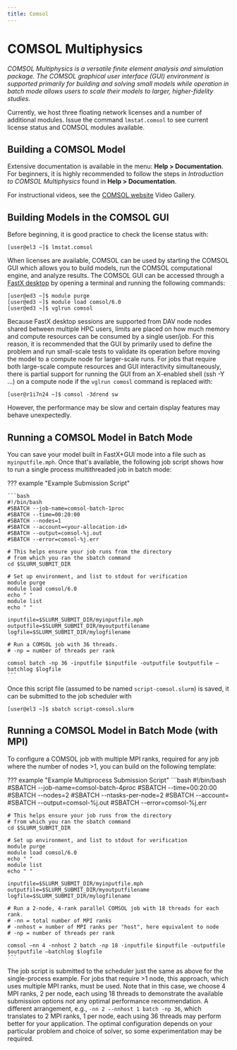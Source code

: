 ```yaml
---
title: Comsol
---
```


# COMSOL Multiphysics 
*COMSOL Multiphysics is a versatile finite element analysis and simulation package. The COMSOL graphical user interface (GUI) environment is supported primarily for building and solving small models while operation in batch mode allows users to scale their models to larger, higher-fidelity studies.*

Currently, we host three floating network licenses and a number of additional modules. Issue the command `lmstat.comsol` to see current license status and COMSOL modules available.

## Building a COMSOL Model
Extensive documentation is available in the menu: **Help > Documentation**. For beginners, it is highly recommended to follow the steps in *Introduction to COMSOL Multiphysics* found in **Help > Documentation**.

For instructional videos, see the [COMSOL website](https://www.comsol.com) Video Gallery.

## Building Models in the COMSOL GUI
Before beginning, it is good practice to check the license status with:

```
[user@el3 ~]$ lmstat.comsol
```

When licenses are available, COMSOL can be used by starting the COMSOL GUI which allows you to build models, run the COMSOL computational engine, and analyze results. The COMSOL GUI can be accessed through a [FastX desktop](https://eagle-dav.hpc.nrel.gov/session/) by opening a terminal and running the following commands:

```
[user@ed3 ~]$ module purge
[user@ed3 ~]$ module load comsol/6.0
[user@ed3 ~]$ vglrun comsol
```

Because FastX desktop sessions are supported from DAV node nodes shared between multiple HPC users, limits are placed on how much memory and compute resources can be consumed by a single user/job. For this reason, it is recommended that the GUI by primarily used to define the problem and run small-scale tests to validate its operation before moving the model to a compute node for larger-scale runs. For jobs that require both large-scale compute resources and GUI interactivity simultaneously, there is partial support for running the GUI from an X-enabled shell (ssh -Y ...) on a compute node if the `vglrun comosl` command is replaced with:

```
[user@r1i7n24 ~]$ comsol -3drend sw
```

However, the performance may be slow and certain display features may behave unexpectedly.

## Running a COMSOL Model in Batch Mode
You can save your model built in FastX+GUI mode into a file such as `myinputfile.mph`. Once that's available, the following job script shows how to run a single process multithreaded job in batch mode:

??? example "Example Submission Script"

    ```bash
    #!/bin/bash
    #SBATCH --job-name=comsol-batch-1proc
    #SBATCH --time=00:20:00
    #SBATCH --nodes=1
    #SBATCH --account=<your-allocation-id>
    #SBATCH --output=comsol-%j.out
    #SBATCH --error=comsol-%j.err

    # This helps ensure your job runs from the directory
    # from which you ran the sbatch command
    cd $SLURM_SUBMIT_DIR

    # Set up environment, and list to stdout for verification
    module purge
    module load comsol/6.0
    echo " "
    module list
    echo " "

    inputfile=$SLURM_SUBMIT_DIR/myinputfile.mph
    outputfile=$SLURM_SUBMIT_DIR/myoutputfilename
    logfile=$SLURM_SUBMIT_DIR/mylogfilename

    # Run a COMSOL job with 36 threads.
    # -np = number of threads per rank

    comsol batch -np 36 -inputfile $inputfile -outputfile $outputfile –batchlog $logfile
    ```

Once this script file (assumed to be named `script-comsol.slurm`) is saved, it can be submitted to the job scheduler with

```
[user@el3 ~]$ sbatch script-comsol.slurm
```

## Running a COMSOL Model in Batch Mode (with MPI)
To configure a COMSOL job with multiple MPI ranks, required for any job where the number of nodes >1, you can build on the following template:

??? example "Example Multiprocess Submission Script"
    ```bash
    #!/bin/bash
    #SBATCH --job-name=comsol-batch-4proc
    #SBATCH --time=00:20:00
    #SBATCH --nodes=2
    #SBATCH --ntasks-per-node=2
    #SBATCH --account=<your-allocation-id>
    #SBATCH --output=comsol-%j.out
    #SBATCH --error=comsol-%j.err

    # This helps ensure your job runs from the directory
    # from which you ran the sbatch command
    cd $SLURM_SUBMIT_DIR

    # Set up environment, and list to stdout for verification
    module purge
    module load comsol/6.0
    echo " "
    module list
    echo " "

    inputfile=$SLURM_SUBMIT_DIR/myinputfile.mph
    outputfile=$SLURM_SUBMIT_DIR/myoutputfilename
    logfile=$SLURM_SUBMIT_DIR/mylogfilename

    # Run a 2-node, 4-rank parallel COMSOL job with 18 threads for each rank.
    # -nn = total number of MPI ranks
    # -nnhost = number of MPI ranks per "host", here equivalent to node
    # -np = number of threads per rank

    comsol –nn 4 -nnhost 2 batch -np 18 -inputfile $inputfile -outputfile $outputfile –batchlog $logfile
    ```

The job script is submitted to the scheduler just the same as above for the single-process example. For jobs that require >1 node, this approach, which uses multiple MPI ranks, must be used. Note that in this case, we choose 4 MPI ranks, 2 per node, each using 18 threads to demonstrate the available submission options *not* any optimal performance recommendation. A different arrangement, e.g., `-nn 2 --nnhost 1 batch -np 36`, which translates to 2 MPI ranks, 1 per node, each using 36 threads may perform better for your application. The optimal configuration depends on your particular problem and choice of solver, so some experimentation may be required.
